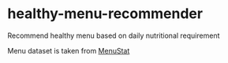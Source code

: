 # healthy-menu-recommender
Recommend healthy menu based on daily nutritional requirement

Menu dataset is taken from [MenuStat](https://www.menustat.org/data.html)
